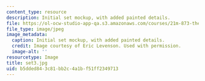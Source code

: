 ```yaml
---
content_type: resource
description: Initial set mockup, with added painted details.
file: https://ol-ocw-studio-app-qa.s3.amazonaws.com/courses/21m-873-theater-arts-topics-suburbia-january-iap-2008/b5dded843c81bb2c4a1bf51ff2349713_set3.jpg
file_type: image/jpeg
image_metadata:
  caption: Initial set mockup, with added painted details.
  credit: Image courtesy of Eric Levenson. Used with permission.
  image-alt: ''
resourcetype: Image
title: set3.jpg
uid: b5dded84-3c81-bb2c-4a1b-f51ff2349713
---
```

